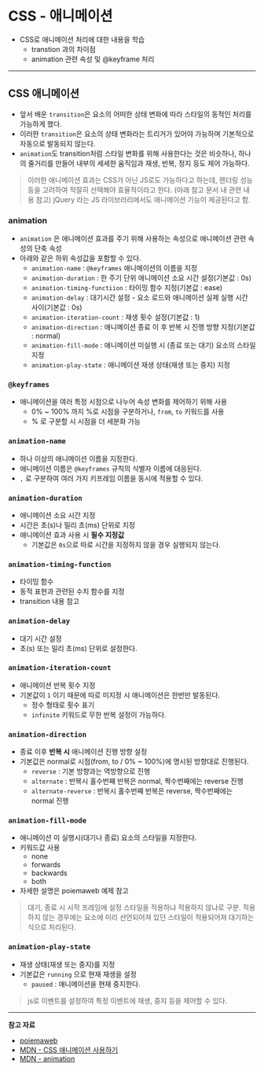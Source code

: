# CSS - 애니메이션

- CSS로 애니메이션 처리에 대한 내용을 학습
  - transtion 과의 차이점
  - animation 관련 속성 및 @keyframe 처리

---

## CSS 애니메이션

- 앞서 배운 `transition`은 요소의 어떠한 상태 변화에 따라 스타일의 동적인 처리를 가능하게 했다.
- 이러한 `transition`은 요소의 상태 변화라는 트리거가 있어야 가능하며 기본적으로 자동으로 발동되지 않는다.
- `animation`도 transition처럼 스타일 변화를 위해 사용한다는 것은 비슷하나, 하나의 줄거리를 만들어 내부의 세세한 움직임과 재생, 반복, 정지 등도 제어 가능하다.

> 이러한 애니메이션 효과는 CSS가 아닌 JS로도 가능하다고 하는데, 렌더링 성능 등을 고려하여 적절히 선택해야 효율적이라고 한다. (아래 참고 문서 내 관련 내용 참고) jQuery 라는 JS 라이브러리에서도 애니메이션 기능이 제공된다고 함.

### animation

- `animation` 은 애니메이션 효과를 주기 위해 사용하는 속성으로 애니메이션 관련 속성의 단축 속성
- 아래와 같은 하위 속성값을 포함할 수 있다.
  - `animation-name` : `@keyframes` 애니메이션의 이름을 지정
  - `animation-duration` : 한 주기 단위 애니메이션 소요 시간 설정(기본값 : 0s)
  - `animation-timing-functiion` : 타이밍 함수 지정(기본값 : ease)
  - `animation-delay` : 대기시간 설정 - 요소 로드와 애니메이션 실제 실행 시간 사이(기본값 : 0s)
  - `animation-iteration-count` : 재생 횟수 설정(기본값 : 1)
  - `animation-direction` : 애니메이션 종료 이 후 반복 시 진행 방향 지정(기본값 : normal)
  - `animation-fill-mode` : 애니메이션 미실행 시 (종료 또는 대기) 요소의 스타일 지정
  - `animation-play-state` : 애니메이션 재생 상태(재생 또는 중지) 지정

### `@keyframes`

- 애니메이션을 여러 특정 시점으로 나누어 속성 변화를 제어하기 위해 사용
  - 0% ~ 100% 까지 %로 시점을 구분하거나, `from`, `to` 키워드를 사용
  - % 로 구분할 시 시점을 더 세분화 가능

### `animation-name`

- 하나 이상의 애니메이션 이름을 지정한다.
- 애니메이션 이름은 `@keyframes` 규칙의 식별자 이름에 대응된다.
- `,` 로 구분하여 여러 가지 키프레임 이름을 동시에 적용할 수 있다.

### `animation-duration`

- 애니메이션 소요 시간 지정
- 시간은 초(s)나 밀리 초(ms) 단위로 지정
- 애니메이션 효과 사용 시 **필수 지정값**
  - 기본값은 `0s`으로 따로 시간을 지정하지 않을 경우 실행되지 않는다.

### `animation-timing-function`

- 타이밍 함수
- 동적 표현과 관련된 수치 함수를 지정
- transition 내용 참고

### `animation-delay`

- 대기 시간 설정
- 초(s) 또는 밀리 초(ms) 단위로 설정한다.

### `animation-iteration-count`

- 애니메이션 반복 횟수 지정
- 기본값이 `1` 이기 때문에 따로 미지정 시 애니메이션은 한번만 발동된다.
  - 정수 형태로 횟수 표기
  - `infinite` 키워드로 무한 반복 설정이 가능하다.

### `animation-direction`

- 종료 이후 **반복 시** 애니메이션 진행 방향 설정
- 기본값은 normal로 시점(from, to / 0% ~ 100%)에 명시된 방향대로 진행된다.
  - `reverse` : 기본 방향과는 역방향으로 진행
  - `alternate` : 반복시 홀수번째 반복은 normal, 짝수번째에는 reverse 진행
  - `alternate-reverse` : 반복시 홀수번째 반복은 reverse, 짝수번째에는 normal 진행

### `animation-fill-mode`

- 애니메이션 미 실행시(대기나 종료) 요소의 스타일을 지정한다.
- 키워드값 사용
  - none
  - forwards
  - backwards
  - both
- 자세한 설명은 poiemaweb 예제 참고

> 대기, 종료 시 시작 프레임에 설정 스타일을 적용하냐 적용하지 않냐로 구분. 적용하지 않는 경우에는 요소에 미리 선언되어져 있던 스타일이 적용되어져 대기하는 식으로 처리된다.

### `animation-play-state`

- 재생 상태(재생 또는 중지)를 지정
- 기본값은 `running` 으로 현재 재생을 설정
  - `paused` : 애니메이션을 현재 중지한다.

> js로 이벤트를 설정하여 특정 이벤트에 재생, 중지 등을 제어할 수 있다.

---

**참고 자료**

- [poiemaweb](https://poiemaweb.com/css3-animation)
- [MDN - CSS 애니메이션 사용하기](https://developer.mozilla.org/ko/docs/Web/CSS/CSS_Animations/Using_CSS_animations)
- [MDN - animation](https://developer.mozilla.org/ko/docs/Web/CSS/animation)